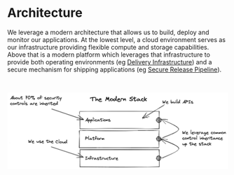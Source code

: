 # Architecture
We leverage a modern architecture that allows us to build, deploy and monitor our applications. At the lowest level, a cloud environment serves as our infrastructure providing flexible compute and storage capabilities. Above that is a modern platform which leverages that infrastructure to provide both operating environments (eg [Delivery Infrastructure](platform.md)) and a secure mechanism for shipping applications (eg [Secure Release Pipeline](pipeline.md)).

<br/>

![Technology Stack!](images/architecture.png "Technology Stack")

